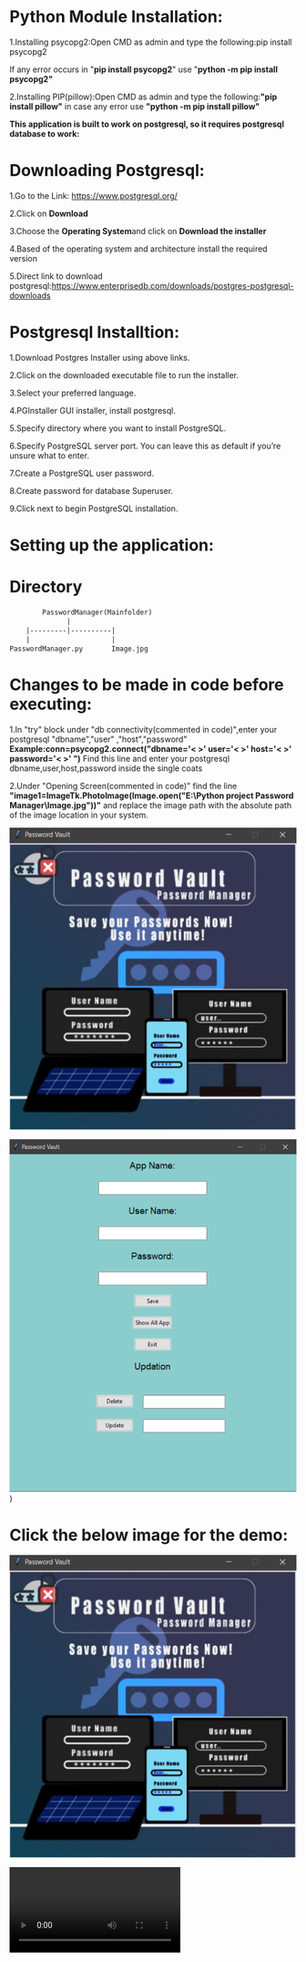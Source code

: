 
# Python Module Installation:
1.Installing psycopg2:Open CMD as admin and type the following:pip install psycopg2 

If any error occurs in "<b>pip install psycopg2</b>" use "<b>python -m pip install psycopg2"</b>

2.Installing PIP(pillow):Open CMD as admin and type the following:<b>"pip install pillow"</b> in case any error use <b>"python -m pip install pillow"</b>


<b>This application is built to work on postgresql, so it requires postgresql database to work:</b>
# Downloading Postgresql:
1.Go to the Link: <a href="https://www.postgresql.org/" target="_blank"> https://www.postgresql.org/</a>

2.Click on <b>Download</b>

3.Choose the <b>Operating System</b>and click on <b>Download the installer</b>

4.Based of the operating system and architecture install the required version

5.Direct link to download postgresql:<a href="https://www.enterprisedb.com/downloads/postgres-postgresql-downloads" target="_blank">https://www.enterprisedb.com/downloads/postgres-postgresql-downloads</a>
# Postgresql Installtion:
1.Download Postgres Installer using above links.

2.Click on the downloaded executable file to run the installer.

3.Select your preferred language.

4.PGInstaller GUI installer, install postgresql.

5.Specify directory where you want to install PostgreSQL.

6.Specify PostgreSQL server port. You can leave this as default if you’re unsure what to enter.

7.Create a PostgreSQL user password.

8.Create password for database Superuser.

9.Click next to begin PostgreSQL installation.

# Setting up the application:
       
# Directory
            PasswordManager(Mainfolder)
                  |
        |---------|----------|
        |                    |
    PasswordManager.py       Image.jpg

# Changes to be made in code before executing:
1.In "try" block under "db connectivity(commented in code)",enter your postgresql "dbname","user" ,"host","password"
<b>Example:conn=psycopg2.connect("dbname='< >' user='< >' host='< >' password='< >' ")</b>
Find this line and enter your postgresql dbname,user,host,password inside the single coats

2.Under "Opening Screen(commented in code)" find the line <b>"image1=ImageTk.PhotoImage(Image.open("E:\Python project Password Manager\Image.jpg"))"</b> and replace the image path with the absolute path of the image location in your system.
  
 ![First Window 1](https://raw.githubusercontent.com/Balajijagan2000/Password-Manager/main/Reference%20Images/img2.PNG)
 
  

 ![First Window 1](https://raw.githubusercontent.com/Balajijagan2000/Password-Manager/main/Reference%20Images/img5.PNG))

# Click the below image for the demo:

[![Watch the demo video ](https://raw.githubusercontent.com/Balajijagan2000/Password-Manager/main/Reference%20Images/img2.PNG)](https://youtu.be/cgkIS6M4wtU)
                              
<video controls="controls"><source src="https://www.youtube.com/embed/cgkIS6M4wtU" type="video/mp4"/></video>                      
      


